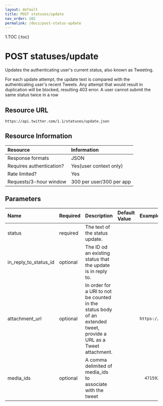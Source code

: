 ```yaml
---
layout: default
title: POST statuses/update
nav_order: 102
permalink: /docs/post-status-update
---
```

1.TOC
{:toc}

# POST statuses/update



Updates the authenticating user's current status, also known as Tweeting.

For each update attempt, the update text is compared with the authenticating user's recent Tweets. Any attempt that would result in duplication will be blocked, resulting 403 error. A user cannot submit the same status twice in a row


## Resource URL

```
https://api.twitter.com/1.1/statuses/update.json
```

## Resource Information

| Resource | Information |
|:----------------|:----|
|Response formats | JSON|
|Requires authentication?|Yes(user context only)|
|Rate limited?|Yes|
|Requests/3-hour window| 300 per user/300 per app|

## Parameters

|Name|Required|Description|Default Value|Example|
|:---|:-------|:----------|:------------|:------|
|status|required| The text of the status update.| | |
|in_reply_to_status_id|optional|The ID od an existing status that the update is in reply to.|||
|attachment_url|optional|In order for a URl to not be counted in the status body of an extended tweet, provide a URL as a Tweet attachment.|| `https://twitter.com/andypiper/status/903615884664725505`|
|media_ids|optional|A comma delimited of media_ids to associate with the tweet ||`	471592 142565 957632`|